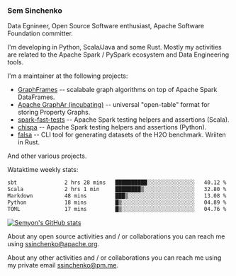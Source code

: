 ### Sem Sinchenko

Data Egnineer, Open Source Software enthusiast, Apache Software Foundation committer.

I'm developing in Python, Scala/Java and some Rust. Mostly my activities are related to the Apache Spark / PySpark ecosystem and Data Engineering tools.

I'm a maintainer at the following projects:
- [GraphFrames](https://github.com/graphframes/graphframes) -- scalabale graph algorithms on top of Apache Spark DataFrames.
- [Apache GraphAr (incubating)](https://github.com/apache/incubator-graphar) -- universal "open-table" format for storing Property Graphs.
- [spark-fast-tests](https://github.com/mrpowers-io/spark-fast-tests) -- Apache Spark testing helpers and assertions (Scala).
- [chispa](https://github.com/MrPowers/chispa) -- Apache Spark testing helpers and assertions (Python).
- [falsa](https://github.com/mrpowers-io/falsa) -- CLI tool for generating datasets of the H2O benchmark. Wriiten in Rust.

And other various projects.

Wataktime weekly stats:
<!--START_SECTION:waka-->

```txt
sbt               2 hrs 28 mins   ██████████░░░░░░░░░░░░░░░   40.12 %
Scala             2 hrs 1 min     ████████▒░░░░░░░░░░░░░░░░   32.80 %
Markdown          48 mins         ███▒░░░░░░░░░░░░░░░░░░░░░   13.08 %
Python            18 mins         █▒░░░░░░░░░░░░░░░░░░░░░░░   04.89 %
TOML              17 mins         █▒░░░░░░░░░░░░░░░░░░░░░░░   04.76 %
```

<!--END_SECTION:waka-->

[![Semyon's GitHub stats](https://github-readme-stats.vercel.app/api?username=SemyonSinchenko&theme=gruvbox)](https://github.com/anuraghazra/github-readme-stats)

About any open source activities and / or collaborations you can reach me using [ssinchenko@apache.org](mailto:ssinchenko@apache.org).

About any other activities and / or collaborations you can reach me using my private email [ssinchenko@pm.me](mailto:ssinchenko@pm.me).




